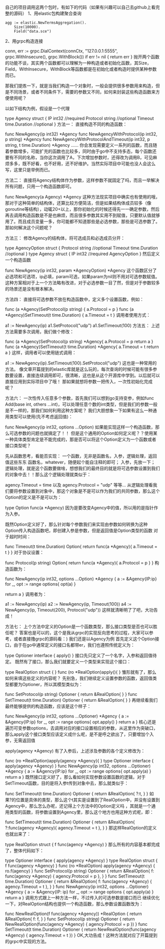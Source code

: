 自己的项目调用这两个包时，有如下的代码（如果有兴趣可以自己去github上看完整的源码）
1、用elastic包构建聚合查询

    agg := elastic.NewTermsAggregation().
        Size(10000).
        Field("data.sce")
2、用grpc构造连接

conn, err := grpc.DialContext(connCtx, "127.0.0.1:5555", grpc.WithInsecure(), grpc.WithBlock())
    if err != nil {
        return err
    }
抛开两个函数的功能不谈，其实两个函数都可以理解为一种构造或者初始化函数，其Size，Field，WithInsecure，WithBlock等函数都是在初始化或者构造时提供某种参数而已。

那我们提炼一下，就是当我们构造一个对象时，一般会提供很多参数用来构造，但是不同场景，或者不同条件下，需要的参数又不同，如何来封装这些构造函数来方便使用呢？

以如下结构为例，假设是一个代理

type Agency struct {
 IP       int32         //required
 Protocol string        //optional
 Timeout  time.Duration //optional
}
方法一：
直接构造不同的构造函数：

func NewAgency(ip int32) *Agency
func NewAgencyWithProtocol(ip int32, p string) *Agency
func NewAgencyWithProtocolAndTimeout(ip int32, p string, t time.Duration) *Agency
......
你会发现需要定义一系列的函数，而且随着参数增多，可能扩充的函数也比较多，同时由于go中不支持多态，每个函数还要有不同的名称，当你这次调用了A，下次增加参数时，还得改为调用B，可见麻烦多多，既不好看，也不好用，还不好维护。当然实际项目中可能也没人会这么写，这里只是举例而已。

方法二：
直接将Agency结构体作为参数，这样参数不就固定了吗，而且一举解决所有问题，只用一个构造函数即可。

func NewAgency(a Agency) *Agency
这种方法现实项目中确实也有使用的哦，那对于这种简单的结构体，还算比较方便简洁，但是如果结构体成员较多（像goroutine等结构），动辄20+以上，那你初始化的时候还得先一一确定参数，然后再去调用构造函数是不是也麻烦，而且很多参数其实用不到赋值，只要默认值就够用了。而且成员变量一多，你可能都不知道那些是必选参数，那些是可选参数了。
那如何解决这个问题呢？

方法三：
修改Agency的结构体，将可选成员和必选成员分开：

type AgencyOption struct {
    Protocol string        //optional
    Timeout  time.Duration //optional
}
type Agency struct {
    IP       int32         //required
    AgencyOption
}
然后定义一个构造函数

func NewAgency(ip int32, param *AgencyOption) *Agency
这个函数区分了必选项和可选项，ip必填，param可选，如果param为nil则不用对可选参数赋值。
这种方案相对于上一个方法略有改进，对于必选参数一目了然，但是对于参数较多的场景还是没有根本解决。

方法四：
直接将可选参数不放在构造函数中，定义多个设置函数，例如：

func (a *Agency)SetProtocol(p string) {
   a.Protocol = p
}
func (a *Agency)SetTimeout(t time.Duration) {
   a.Timeout = t
}
调用者使用方式：

a1 := NewAgency(ip)
a1.SetProtocol("udp")
a1.SetTimeout(100)
方法五：
上述方法需要多次调用，我们做个修改：

func (a *Agency)SetProtocol(p string) *Agency{
   a.Protocol = p
   return a
}
func (a *Agency)SetTimeout(t time.Duration) *Agency{
   a.Timeout = t
   return a
}
这样，调用者可以使用链式调用：

a1 := NewAgency(ip).SetTimeout(100).SetProtocol("udp")
这也是一种常用的方法。
像文章开篇提到的elastic库就是这么玩的，每次查询的时候可能有很多参数要设置，直接连续调用即可，很清晰，这也是从这个开源库中学到。以后就可以直接应用到实际项目中了哦！
那如果就想将参数一把传入，一次性初始化完成呢？

方法六：
一次性传入任意多个参数，首先我们可以想到go支持变参，例如func Add(base int, others ...int)，可以处理任意个数的int类型，但是我们的参数一般是不一样的，那我们如何利用这种方案呢？
我们大胆想象一下如果有这么一种通用类型可以使用(先不考虑返回值)：

func NewAgency(ip int32, options ...Option)
如果能实现这样一个构造函数，那么可选参数的问题也就搞定了！！
但是这个通用的Option如何定义呢？？使用某一种具体类型肯定是不能完成的，那是否可以将这个Option定义为一个函数或者接口类型呢？

先从函数思考，看能否实现：
一个函数，无非是函数名，入参，逻辑处理，返回值这些东东
函数名，whatever，随便起个能自注释的即可；
入参，先放一下；
逻辑处理，就是这个函数要做啥，想想我们的最终目的就是将可选参数设置到我们的对象中去！！那么这个逻辑处理就类似于：

agency.Timeout = time
以及
agency.Protocol = "udp"
等等...
从逻辑处理看我们要将参数设置到对象中，那这个对象是不是可以作为我们的共同参数，那么这个Option的定义是不是可以为：

type Option func(a *Agency)
因为是要改变Agency中的值，所以用的是指针作为入参。

既然Option定义好了，那么针对每个参数我们来实现由参数如何转换为这种Option传入构造函数吧，即创建入参是参数，但是返回值是Option类型的函数
对于超时时间：

func Timeout(t time.Duration) Option{
   return func(a *Agency){
      a.Timeout = t
   }
}
对于协议设置：

func Protocol(p string) Option{
   return func(a *Agency){
      a.Protocol = p
   }
}
构造函数为：

func NewAgency(ip int32, options ...Option) *Agency {
   a := &Agency{IP:ip}
   for _, opt := range options{
      opt(a)
   }
   
   return a
}
调用者为：

a1 := NewAgency(ip)
a2 := NewAgency(ip, Timeout(100))
a4 := NewAgency(ip, Timeout(200), Protocol("udp"))
这样就清晰明了了吧，大功告成！

方法七：
上个方法中定义的Option是一个函数类型，那么接口类型是否也可以胜任呢？
答案也是可以的，这个是我从grpc的实现反向思考的过程，大家可以参考，或者直接撸grpc的源码看：)
我们还是以Agency为例
首先定义这个Option接口，由于在go中通常定义的接口名都带er，我们也遵照传统定义为：

type Optioner interface {
   apply()
}
接口先只定义了一个名字，入参和返回值待定。
既然有了接口，那么我们就要定义一个类型来实现这个接口：

type RealOption struct {
}
func (ro *RealOption)apply(){
}
雏形就有了，那么如何来填这些定义的内容呢？
先别急，我们继续定义设置参数的函数，返回值类型都要为Optioner，所以其模型类似为：

func SetProtocol(p string) Optioner {
   return &RealOption{
   }
}
func SetTimeout(t time.Duration) Optioner {
   return &RealOption{
   }
}
再继续看我们最终能够提供的构造函数，应该是这个样子：

func NewAgency(ip int32, options ...Optioner) *Agency {
   a := &Agency{IP:ip}
   for _, opt := range options{
      opt.apply()
   }
   return a
}
核心还是遍历可变参数options，去调用对应的接口设置相应的参数，从这里作为突破口，那么apply这个接口类型应该定义成什么呢，是不是呼之欲出了，只要增加个入参，无需返回值

apply(agency *Agency)
有了入参后，上述涉及参数的各个定义修改为：

func (ro *RealOption)apply(agency *Agency){
}
type Optioner interface {
   apply(agency *Agency)
}
func NewAgency(ip int32, options ...Optioner) *Agency {
   a := &Agency{IP:ip}
   for _, opt := range options{
      opt.apply(a)
   }
   return a
}
既然接口定义好了，那么看如何实现参数设置函数的逻辑，对于SetTimeout函数，目的是将入参t传到对象中去，那么就类似于：

func SetTimeout(t time.Duration) Optioner {
   return &RealOption{
      ?:t,
   }
}
如果?的位置是具体的类型，那么这个t其实是设置到了RealOption中，并没有设置到Agency中，那么怎么办呢，还记得上个方法中的Option定义吗 ，其就是一个通用类型的函数，将参数设置到Agency里，那么这个地方也用这种方式呢，即：

func SetTimeout(t time.Duration) Optioner {
   return &RealOption{
      ?:func(agency *Agency){
         agency.Timeout = t
      },
   }
}
那这样RealOption的定义也就出来了：

type RealOption struct {
   f func(agency *Agency)
}
那么所有的内容基本都完成了，整体代码如下：

type Optioner interface {
   apply(agency *Agency)
}
type RealOption struct {
   f func(agency *Agency)
}
func (ro *RealOption) apply(agency *Agency) {
   ro.f(agency)
}
func SetProtocol(p string) Optioner {
   return &RealOption{
      f: func(agency *Agency) {
         agency.Protocol = p
      },
   }
}
func SetTimeout(t time.Duration) Optioner {
   return &RealOption{
      f: func(agency *Agency) {
         agency.Timeout = t
      },
   }
}
func NewAgency(ip int32, options ...Optioner) *Agency {
   a := &Agency{IP: ip}
   for _, opt := range options {
      opt.apply(a)
   }
   return a
}
调用方式跟上一种方法一样，不过传入的可选参数是接口而已
继续优化一下，对RealOption结构也提供一个构造函数，那么参数设置函数改为：

func NewRealOption(f func(agency *Agency)) *RealOption {
   return &RealOption{
      f: f,
   }
}
func SetProtocol(p string) Optioner {
   return NewRealOption(func(agency *Agency) {
      agency.Protocol = p
   })
}
func SetTimeout(t time.Duration) Optioner {
   return NewRealOption(func(agency *Agency) {
      agency.Timeout = t
   })
}
OK,大功告成！这种方法就对应了开篇提到的grpc中实现的方法。